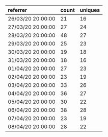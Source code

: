 | referrer          | count | uniques |
| :---------------- | :---- | :------ |
| 26/03/20 20:00:00 | 21    | 16      |
| 27/03/20 20:00:00 | 27    | 24      |
| 28/03/20 20:00:00 | 48    | 27      |
| 29/03/20 20:00:00 | 25    | 23      |
| 30/03/20 20:00:00 | 19    | 18      |
| 31/03/20 20:00:00 | 18    | 16      |
| 01/04/20 20:00:00 | 27    | 23      |
| 02/04/20 20:00:00 | 23    | 19      |
| 03/04/20 20:00:00 | 33    | 26      |
| 04/04/20 20:00:00 | 36    | 27      |
| 05/04/20 20:00:00 | 30    | 22      |
| 06/04/20 20:00:00 | 38    | 28      |
| 07/04/20 20:00:00 | 23    | 19      |
| 08/04/20 20:00:00 | 28    | 22      |